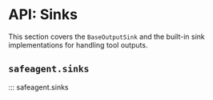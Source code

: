# API: Sinks

This section covers the `BaseOutputSink` and the built-in sink implementations for handling tool outputs.

## `safeagent.sinks`

::: safeagent.sinks